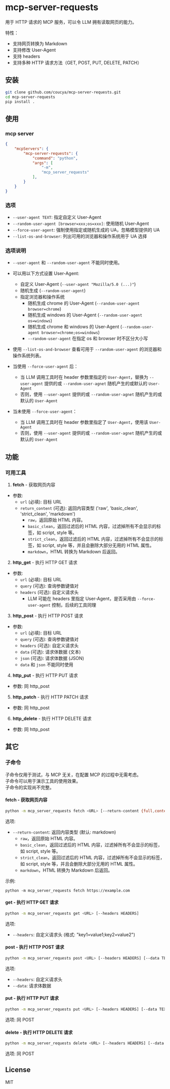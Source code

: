 # mcp-server-requests

用于 HTTP 请求的 MCP 服务，可以令 LLM 拥有读取网页的能力。   

特性：
- 支持网页转换为 Markdown
- 支持修改 User-Agent
- 支持 headers
- 支持多种 HTTP 请求方法（GET, POST, PUT, DELETE, PATCH）


## 安装

```bash
git clone github.com/coucya/mcp-server-requests.git
cd mcp-server-requests
pip install .
```

## 使用

### mcp server

``` json
{
    "mcpServers": {
        "mcp-server-requests": {
            "command": "python",
            "args": [
                "-m",
                "mcp_server_requests"
            ],
        }
    }
}
```

### 选项

- `--user-agent TEXT`: 指定自定义 User-Agent
- `--random-user-agent [browser=xxx;os=xxx]`: 使用随机 User-Agent
- `--force-user-agent`: 强制使用指定或随机生成的 UA，忽略模型提供的 UA
- `--list-os-and-browser`: 列出可用的浏览器和操作系统用于 UA 选择

### 选项说明
- `--user-agent` 和 `--random-user-agent` 不能同时使用。   
- 可以用以下方式设置 User-Agent:
  - 自定义 User-Agent (`--user-agent "Mozilla/5.0 (...)"`)
  - 随机生成 (`--random-user-agent`)
  - 指定浏览器和操作系统
    - 随机生成 chrome 的 User-Agent (`--random-user-agent browser=chrome`)
    - 随机生成 windows 的 User-Agent (`--random-user-agent os=windows`)
    - 随机生成 chrome 和 windows 的 User-Agent (`--random-user-agent browser=chrome;os=windows`)
    - `--random-user-agent` 在指定 os 和 browser 时不区分大小写

- 使用 `--list-os-and-browser` 查看可用于 `--random-user-agent` 的浏览器和操作系统列表。

- 当使用 `--force-user-agent` 后：
  - 当 LLM 调用工具时在 header 参数里指定的 `User-Agent`，替换为 `--user-agent` 提供的或 `--random-user-agnet` 随机产生的或默认的 `User-Agent`
  - 否则，使用 `--user-agent` 提供的或 `--random-user-agnet` 随机产生的或默认的 `User-Agent`
- 当未使用 `--force-user-agent`：
  - 当 LLM 调用工具时在 header 参数里指定了 `User-Agent`，使用该 `User-Agent`
  - 否则，使用 `--user-agent` 提供的或 `--random-user-agnet` 随机产生的或默认的 `User-Agent`

## 功能

### 可用工具

1. **fetch** - 获取网页内容
  - 参数:
    - `url` (必填): 目标 URL
    - `return_content` (可选): 返回内容类型 ('raw', 'basic_clean', 'strict_clean', 'markdown')
      - `raw`，返回原始 HTML 内容。
      - `basic_clean`，返回过滤后的 HTML 内容，过滤掉所有不会显示的标签，如 script, style 等。
      - `strict_clean`，返回过滤后的 HTML 内容，过滤掉所有不会显示的标签，如 script, style 等，并且会删除大部分无用的 HTML 属性。
      - `markdown`，HTML 转换为 Markdown 后返回。

2. **http_get** - 执行 HTTP GET 请求
  - 参数:
    - `url` (必填): 目标 URL
    - `query` (可选): 查询参数键值对
    - `headers` (可选): 自定义请求头
      - LLM 可能在 headers 里指定 User-Agent，是否采用由 `--force-user-agent` 控制，后续的工具同理

3. **http_post** - 执行 HTTP POST 请求
  - 参数:
    - `url` (必填): 目标 URL
    - `query` (可选): 查询参数键值对
    - `headers` (可选): 自定义请求头
    - `data` (可选): 请求体数据 (文本)
    - `json` (可选): 请求体数据 (JSON)
    - `data` 和 `json` 不能同时使用

4. **http_put** - 执行 HTTP PUT 请求
  - 参数: 同 http_post

5. **http_patch** - 执行 HTTP PATCH 请求
  - 参数: 同 http_post

6. **http_delete** - 执行 HTTP DELETE 请求
  - 参数: 同 http_post


## 其它

### 子命令
子命令仅用于测试，与 MCP 无关，在配置 MCP 的过程中无需考虑。   
子命令可以用于演示工具的使用效果。   
子命令的实现尚不完整。   

#### fetch - 获取网页内容

```bash
python -m mcp_server_requests fetch <URL> [--return-content {full,content,markdown}]
```

选项:
- `--return-content`: 返回内容类型 (默认: markdown)
  - `raw`，返回原始 HTML 内容。
  - `basic_clean`，返回过滤后的 HTML 内容，过滤掉所有不会显示的标签，如 script, style 等。
  - `strict_clean`，返回过滤后的 HTML 内容，过滤掉所有不会显示的标签，如 script, style 等，并且会删除大部分无用的 HTML 属性。
  - `markdown`，HTML 转换为 Markdown 后返回。

示例:
```
python -m mcp_server_requests fetch https://example.com
```

#### get - 执行 HTTP GET 请求

```bash
python -m mcp_server_requests get <URL> [--headers HEADERS]
```

选项:
- `--headers`: 自定义请求头 (格式: "key1=value1;key2=value2")

#### post - 执行 HTTP POST 请求

```bash
python -m mcp_server_requests post <URL> [--headers HEADERS] [--data TEXT]
```

选项:
- `--headers`: 自定义请求头
- `--data`: 请求体数据

#### put - 执行 HTTP PUT 请求

```bash
python -m mcp_server_requests put <URL> [--headers HEADERS] [--data TEXT]
```

选项: 同 POST



#### delete - 执行 HTTP DELETE 请求

```bash
python -m mcp_server_requests delete <URL> [--headers HEADERS] [--data TEXT]
```

选项: 同 POST

## License
MIT
